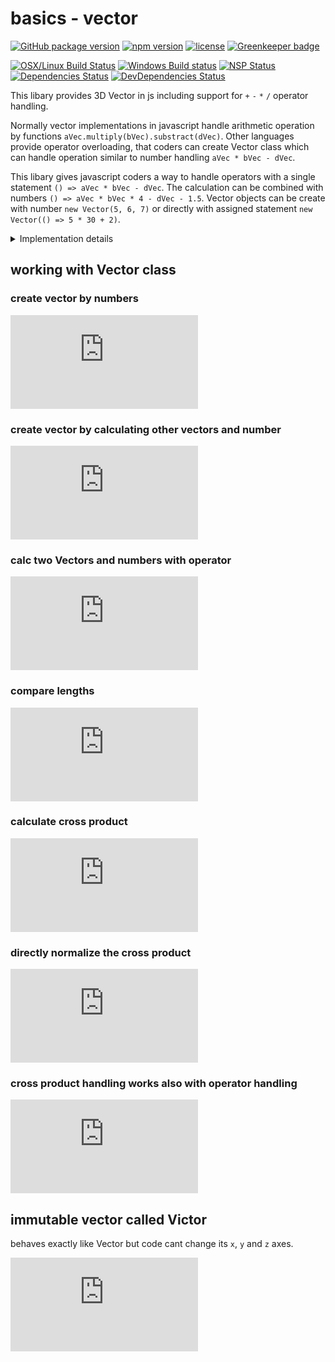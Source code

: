 # basics - vector

[![GitHub package version](https://img.shields.io/github/package-json/v/basics/vector.svg)](https://github.com/basics/vector)
[![npm version](https://img.shields.io/npm/v/@js-basics/vector.svg)](https://www.npmjs.com/package/@js-basics/vector)
[![license](https://img.shields.io/github/license/basics/vector.svg)](https://github.com/basics/vector)
[![Greenkeeper badge](https://badges.greenkeeper.io/basics/vector.svg)](https://greenkeeper.io/)

[![OSX/Linux Build Status](https://travis-ci.org/basics/vector.svg?branch=master)](https://travis-ci.org/basics/vector)
[![Windows Build status](https://ci.appveyor.com/api/projects/status/drb33qvmf3koo5gr?svg=true)](https://ci.appveyor.com/project/StephanGerbeth/vector)
[![NSP Status](https://nodesecurity.io/orgs/basics/projects/23094b78-f287-4645-a043-f97267a30c5b/badge)](https://nodesecurity.io/orgs/basics/projects/23094b78-f287-4645-a043-f97267a30c5b)
[![Dependencies Status](https://david-dm.org/basics/vector/status.svg)](https://david-dm.org/basics/vector)
[![DevDependencies Status](https://david-dm.org/basics/vector/dev-status.svg)](https://david-dm.org/basics/vector?type=dev)

<!-- markdownlint-disable no-inline-html -->

This libary provides 3D Vector in js including support for<nobr> `+` `-` `*` `/` </nobr>operator handling.

Normally vector implementations in javascript handle arithmetic operation by functions<nobr> `aVec.multiply(bVec).substract(dVec)`. </nobr>
Other languages provide operator overloading, that coders can create Vector class which can handle operation similar to number handling<nobr> `aVec * bVec - dVec`. </nobr>

This libary gives javascript coders a way to handle operators with a single statement<nobr> `() => aVec * bVec - dVec`. </nobr>
The calculation can be combined with numbers<nobr> `() => aVec * bVec * 4 - dVec - 1.5`. </nobr>
Vector objects can be create with number<nobr> `new Vector(5, 6, 7)` </nobr>or directly with assigned statement<nobr> `new Vector(() => 5 * 30 + 2)`.</nobr>

<details>
<summary> Implementation details</summary>

Javascript has this one peculiarity called `valueOf()` this function is designed for primitive handling (numbers and strings) when handling arithmetic operations.
Every class can overwrite this function to give it special behavior. This Vector class calls the assigned statement three times for `x`, `y` and `z`.
Comparable to trigger arithmetic operation manually for every axis.

```js
const x = aVec.x * bVec.x * 4 - dVec.x - 1.5;
const y = aVec.y * bVec.y * 4 - dVec.y - 1.5;
const z = aVec.z * bVec.z * 4 - dVec.z - 1.5;
```

Internally the `valueOf()` implementation returns `x` in first call, `y` in second call and `z` in last call, these results are put into an new Vector object and can be reused further.

</details>
<!-- markdownlint-enable no-inline-html -->

## working with Vector class

### create vector by numbers

[![code preview](https://us-central1-code-snippet-to-svg.cloudfunctions.net/default/basics/vector/blob/master/examples/example.js?theme=atom_one_light&range=4-10)](https://github.com/basics/vector/blob/master/examples/example.js)

### create vector by calculating other vectors and number

[![code preview](https://us-central1-code-snippet-to-svg.cloudfunctions.net/default/basics/vector/blob/master/examples/example.js?theme=atom_one_light&range=10-15)](https://github.com/basics/vector/blob/master/examples/example.js)

### calc two Vectors and numbers with operator

[![code preview](https://us-central1-code-snippet-to-svg.cloudfunctions.net/default/basics/vector/blob/master/examples/example.js?theme=atom_one_light&range=15-20)](https://github.com/basics/vector/blob/master/examples/example.js)

### compare lengths

[![code preview](https://us-central1-code-snippet-to-svg.cloudfunctions.net/default/basics/vector/blob/master/examples/example.js?theme=atom_one_light&range=20-28)](https://github.com/basics/vector/blob/master/examples/example.js)

### calculate cross product

[![code preview](https://us-central1-code-snippet-to-svg.cloudfunctions.net/default/basics/vector/blob/master/examples/example.js?theme=atom_one_light&range=28-36)](https://github.com/basics/vector/blob/master/examples/example.js)

### directly normalize the cross product

[![code preview](https://us-central1-code-snippet-to-svg.cloudfunctions.net/default/basics/vector/blob/master/examples/example.js?theme=atom_one_light&range=36-42)](https://github.com/basics/vector/blob/master/examples/example.js)

### cross product handling works also with operator handling

[![code preview](https://us-central1-code-snippet-to-svg.cloudfunctions.net/default/basics/vector/blob/master/examples/example.js?theme=atom_one_light&range=42-48)](https://github.com/basics/vector/blob/master/examples/example.js)

## immutable vector called Victor

behaves exactly like Vector but code cant change its `x`, `y` and `z` axes.

[![code preview](https://us-central1-code-snippet-to-svg.cloudfunctions.net/default/basics/vector/blob/master/examples/example.js?theme=atom_one_light&range=48-58)](https://github.com/basics/vector/blob/master/examples/example.js)
